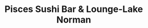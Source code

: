 ---
layout: place
title: "Pisces Sushi Bar & Lounge-Lake Norman"
permalink: /north-carolina/mooresville/pisces-sushi-bar-lounge-lake-norman.html
stateAbbr: NC
stateName: North Carolina
cityName: Mooresville
seo:
  name: "Pisces Sushi Bar & Lounge-Lake Norman"
  type: Restaurant
  links: http://piscessushi.com/
description: "Looking for sushi in Mooresville, North Carolina? Check out Pisces Sushi Bar & Lounge-Lake Norman for a delightful Japanese dining experience. Enjoy a variet..."
place_id: ChIJEwh9UetUUYgRJF9ehTudCj4
photos:
  - name: >-
      places/ChIJEwh9UetUUYgRJF9ehTudCj4/photos/AeeoHcL01i8KkHYI0TcStN5lVWTa6n4UIzx-bwn6PYo-3O-Lny_b44_PkNgqakiFHHQiVVNMyPHO-9gQbjt0C_Pjhs1zpQ0WKd5wXikmO34oFBCwRy_Jkk_PLj4O9Tf55pSpu3yBGOtbo4id7A9dAnhveGadA7R2mf0PXB92giNqRV43WvWPpZr8LNtNMubn8stZA-mOmRRbntSKaEFE3fsbDj6o9gi3SyCv-60fZm5E5wyX13thjMXNM_M8xFFifrAP9hz7vrmZhcgAkqIsIEsYSuk_rNmxO7HVgM_dPIO5WQ4HCMeZD-qrKWLCmG32Vdlb3K6_4U3TlGX57Pm2io5lrn1LYSMZADg8DyeyI5I0e7zTpqoM0D_mq9jMl28_aSbKHsZUX0rV8R8pgnwvAoN20E-Wq0_ISrjWHnXl0ZDYNhujjw
    widthPx: 3024
    heightPx: 4032
    authorAttributions:
      - displayName: Jacob Gao
        uri: https://maps.google.com/maps/contrib/110544554529707223845
        photoUri: >-
          https://lh3.googleusercontent.com/a-/ALV-UjX7IYUyHO57gPbE3lVqR_7UYbAbhpdnplwciof7eAYgEUDCvgK6=s100-p-k-no-mo
    flagContentUri: >-
      https://www.google.com/local/imagery/report/?cb_client=maps_api_places.places_api&image_key=!1e10!2sCIHM0ogKEICAgICuy__lLA&hl=en-US
    googleMapsUri: >-
      https://www.google.com/maps/place//data=!3m4!1e2!3m2!1sCIHM0ogKEICAgICuy__lLA!2e10!4m2!3m1!1s0x885154eb517d0813:0x3e0a9d3b855e5f24
  - name: >-
      places/ChIJEwh9UetUUYgRJF9ehTudCj4/photos/AeeoHcL5sxT9XqjBlKtLKuwNaIRAFI_Nc2lFHY3sqBoctkFnna4ZJjvfxy5V3ICpAeKsDR7cX5FdvDT9LHP3-JsXJ0HSNpPNEG3N5_aXF8N3klGp_rG_rrUV5SwFa7Jn6w5u2h1qk81PU9Rm7yAqsgaZZzFJdbORI9iPCJpCfxhzv9S7NoJ1dTFutHhTusYOhop_v1Jm_3P3nyDheo0kUSCNOoclXr3BQttoL2T0_3DrZtaMWJjg1lhblb-EuoXW4cpLPwRnvq1x5k2qdvWH0Gm3WTKR505kxOLvuBwXPxwnrII
    widthPx: 3024
    heightPx: 3687
    authorAttributions:
      - displayName: Pisces Sushi Bar & Lounge-Lake Norman
        uri: https://maps.google.com/maps/contrib/103323646941272847231
        photoUri: >-
          https://lh3.googleusercontent.com/a/ACg8ocJurNZL2v3xGg6GxQzVh9GlhmHav_GknHrzMQ24qPxbbPg4=s100-p-k-no-mo
    flagContentUri: >-
      https://www.google.com/local/imagery/report/?cb_client=maps_api_places.places_api&image_key=!1e10!2sAF1QipMlKMRKHoZn4yfNRhquUBsheyqABEFBfwDs8Xs&hl=en-US
    googleMapsUri: >-
      https://www.google.com/maps/place//data=!3m4!1e2!3m2!1sAF1QipMlKMRKHoZn4yfNRhquUBsheyqABEFBfwDs8Xs!2e10!4m2!3m1!1s0x885154eb517d0813:0x3e0a9d3b855e5f24
  - name: >-
      places/ChIJEwh9UetUUYgRJF9ehTudCj4/photos/AeeoHcKZeIcnhT2n0T02kZkcoKB-g9p37pSHatqlH-TRFSRYU-qbFZ5YYeHMq5H15Bb39AUtNl8NfXVuT9dVb2j96Vm8FqLSaauo9h4OjxFgVcxQQsWBzbMXng24xKfAtHrjwskzuEn8FRDEBM1xW8HC4oJmCHRO4Qqh2uBI0NcAvBBeMkRmngge-jpPgY0vHWvT-qVPnG568KRR1NVI_sAS5I8hw21utRHPAgkSUz2PbdtZH0AUrcd26QTk3ncgS1SbyyIBxGFW5jEErqKEclM7TwqL-1AvCMfpEhOwcDZd5BRa-qAZaiPCSDHks1qhelBFRi67ecB9TPMZVBWLmmeUcZMJj2shs8MtqIwpGF8ktREGfScMsy84UMigY26ZruQ1F3C2nQ2wLHrr5XTikF9j64G75lv2r9yvPGU_YShihCM
    widthPx: 4000
    heightPx: 2252
    authorAttributions:
      - displayName: Victor Valero
        uri: https://maps.google.com/maps/contrib/111840031900427483932
        photoUri: >-
          https://lh3.googleusercontent.com/a/ACg8ocJdVGksMLQGM1U5MjKEanaWDrwL5Vrbb7xoMrkwURmm8Hg-uQaH=s100-p-k-no-mo
    flagContentUri: >-
      https://www.google.com/local/imagery/report/?cb_client=maps_api_places.places_api&image_key=!1e10!2sCIHM0ogKEICAgMCw15enDA&hl=en-US
    googleMapsUri: >-
      https://www.google.com/maps/place//data=!3m4!1e2!3m2!1sCIHM0ogKEICAgMCw15enDA!2e10!4m2!3m1!1s0x885154eb517d0813:0x3e0a9d3b855e5f24
  - name: >-
      places/ChIJEwh9UetUUYgRJF9ehTudCj4/photos/AeeoHcJacdI0iXlDM2i_ePpGiZxoPTxq_0HGGwbzPAsq4B1kzfbioiVceRPSc07AFY9BZwcYMU1mkSTsxkiOLVgcwTbnTbN09DEzflroP-3iPoD0emAiHd1jEPNxWNRj8D_obBwFal-d84t3dxfP3gfZc2y27J7TUZB342xP04xgy9ZZ0AkLh6x63xtXmTgXUf-YDI3v4n5J20Rgtl282SSQKHCeixzEt3vZEfdwrggSHyJBpAzQicgEMqrPeI8mtR8QDbVpfceir2XUbRWlFljR3FrYjaomkIGGsv2efm22f-0tt2zbU8E4yzCTxxs6VYOeJvlRbZj-47vXzooS1covPyJYuLf6NgLMvyCdidtJIe2mnmUvnLLB0q--E58Ka3vrYzLzW_I8WLFKZwo4D0uYa2Sbqte8K_yOSNEN2dgtsJf1_w
    widthPx: 4800
    heightPx: 3600
    authorAttributions:
      - displayName: Naomi H.
        uri: https://maps.google.com/maps/contrib/108539799781555519355
        photoUri: >-
          https://lh3.googleusercontent.com/a-/ALV-UjUTV2Hy30vxx3yGufKDEQBE6HKy8pDQi5XEpW3YJ2Me1e7m51tU=s100-p-k-no-mo
    flagContentUri: >-
      https://www.google.com/local/imagery/report/?cb_client=maps_api_places.places_api&image_key=!1e10!2sCIHM0ogKEICAgICPsPmYfA&hl=en-US
    googleMapsUri: >-
      https://www.google.com/maps/place//data=!3m4!1e2!3m2!1sCIHM0ogKEICAgICPsPmYfA!2e10!4m2!3m1!1s0x885154eb517d0813:0x3e0a9d3b855e5f24
  - name: >-
      places/ChIJEwh9UetUUYgRJF9ehTudCj4/photos/AeeoHcJbsvcehxsd3t2UmyLszyunEBGvmxzCUjA-ITO_qgFm3nbbr_D-3Pu0-sbCvvAyEONGsyUHH5H9_woaEO5iTBcQnNrtCKwjKDMRohx1nQn_GWU-yszZZvEgeW692-kWzOi2ixKF9niCKV9nho0iwsr63D30Rr3A6NYp2MEJ7YI8X_9oJfSTzweSPI5ykHy5ldOZh2V0UXtTfDohKuJGK0Xo5Ci5YCXtLRKe31NaBzs13WdtIeoHHpH5ozLlwoo_oqhrO3WiGlGYlpfUt_e0kA6e0bGFAeMs1LE2rQHHkdEQgwq0j_jfnc6KNM0wFinoxe_gVOD_L0mniq1j-KTSCXVKA0aADVHzKWsn3eAKJCS-RWQc0lsc7lDbDTo-syEVnNofRfdZSoCuNn31UtBVuKmf34F_eLSfE-3v9FDNROFQ9w
    widthPx: 1848
    heightPx: 4000
    authorAttributions:
      - displayName: Rob Genova
        uri: https://maps.google.com/maps/contrib/102257984706583992647
        photoUri: >-
          https://lh3.googleusercontent.com/a/ACg8ocJRNZVhwytC8Kn0sXhEHaLp898TtJMzbzXLTDlwMtGQHSrQ5g=s100-p-k-no-mo
    flagContentUri: >-
      https://www.google.com/local/imagery/report/?cb_client=maps_api_places.places_api&image_key=!1e10!2sCIHM0ogKEICAgICf1rufKg&hl=en-US
    googleMapsUri: >-
      https://www.google.com/maps/place//data=!3m4!1e2!3m2!1sCIHM0ogKEICAgICf1rufKg!2e10!4m2!3m1!1s0x885154eb517d0813:0x3e0a9d3b855e5f24
  - name: >-
      places/ChIJEwh9UetUUYgRJF9ehTudCj4/photos/AeeoHcIZqcNpTnN2y2WD-CuA_lneLv-0EQyFsdLNEteI3zlBtMLsLyqaqpLPT09iXgGoQ2qDVIdboinbk5Np5FlGB7Wy2xZ44HOxIILHWL1S93175R7bl4aDGQzwK1R-KRFeB1klyEFV0sj0J3oANwwkNyWxXrKTDNWM-uRiCUztrl1sbf3s53oVeA-2oCLaWq8V9b36yVxkLVgT4e4LjOB47Nh2ywb2sXjV3OQQBxHaix9p00Y3HrtRQ67JWfbhftV8QWV5F4EhkiiseQ98KhlqtAhuXsv3FB0gPuQsk2FgLgKaVrwuISXDkzXGM4yXaT0-_Vpu5Y88h2X1yNGcdWJsPWqO96Q7WghJRO7qNXA40zprGAovOBlQKnHLSial3Dncx7yifi4p2Ts9vXVKB5Ob2TqotN_5UcYpYVI_85c4bW_r4Q
    widthPx: 2755
    heightPx: 3084
    authorAttributions:
      - displayName: rachel volpe
        uri: https://maps.google.com/maps/contrib/100565876611321158135
        photoUri: >-
          https://lh3.googleusercontent.com/a/ACg8ocJCb1O4sTBzGjA2Uj2JWpLWQ2DO0m5VzAntAu3g9MaNHY0Cvw=s100-p-k-no-mo
    flagContentUri: >-
      https://www.google.com/local/imagery/report/?cb_client=maps_api_places.places_api&image_key=!1e10!2sCIHM0ogKEICAgIChkK7kHQ&hl=en-US
    googleMapsUri: >-
      https://www.google.com/maps/place//data=!3m4!1e2!3m2!1sCIHM0ogKEICAgIChkK7kHQ!2e10!4m2!3m1!1s0x885154eb517d0813:0x3e0a9d3b855e5f24
  - name: >-
      places/ChIJEwh9UetUUYgRJF9ehTudCj4/photos/AeeoHcKfJzEyK_yTIDISbcN-_nu9_Ipo1OwfIXdhDMFrtmV4ehtKWa3zMsNlMpgczmzdqisRavQPw9Gpsh8R30CZIgjpXWT6bTbLn4Bah7bQnoVjNuvQ5wr-NrQ5ynM3bS9HoOFkcIHqA0CG5ZMYH-6Jq_jBmQHXx9eBUcBimmuNpIe8GbBnHyhQBIhu-B_FqK77vkE1c_Lj-4gh4uMVer-841VlePPjTgc5YXkxPEwR-7EKWPyWLEkT2fjoOfPREqzbOI-mWsP1yQqha_zaPoVgbzn7-9W-LcBWRgUYwNrufRgSwAnA-19ZEmfB9xQFbskCdtuPFzF1lr1lULyXU0XppT4OLVJ7rZuuaxJRaALOn0LpGMDgjwX92eS32TwXQqullDRiqYumudw8V-uQ0rNdVRkINSuosp08qCrRUD190oVU0A
    widthPx: 1920
    heightPx: 1440
    authorAttributions:
      - displayName: Ciarra Cobb
        uri: https://maps.google.com/maps/contrib/116908440352058432611
        photoUri: >-
          https://lh3.googleusercontent.com/a-/ALV-UjXvuWkuziW0AvwPmmcX7KQGGhjVrnEC5GKyi30LK0xC1J-2zpY=s100-p-k-no-mo
    flagContentUri: >-
      https://www.google.com/local/imagery/report/?cb_client=maps_api_places.places_api&image_key=!1e10!2sCIHM0ogKEICAgID_hrPydQ&hl=en-US
    googleMapsUri: >-
      https://www.google.com/maps/place//data=!3m4!1e2!3m2!1sCIHM0ogKEICAgID_hrPydQ!2e10!4m2!3m1!1s0x885154eb517d0813:0x3e0a9d3b855e5f24
  - name: >-
      places/ChIJEwh9UetUUYgRJF9ehTudCj4/photos/AeeoHcKQcfI39f-1eyOy7DhPWjNj85aW8ZPrsyPTjGMJ_hOFxW7g0004lRWXzUONcoH2Vt-DHdSRntloU_Uhm1NsRFGLfB4yIsrZcdeGB5AzbT-mhpVWCmAemrUjAHGakS7oNif7Ezp3ol8DPoIAkWimTA9ej36oNF0KXvk1jBH_g7HXJxlOLgFDZ0ms1HTjXC5WOMxKOHST-YYe4nznhM24Dc1wOf69BLDdDBsWoqc-krqd4hwMV4iMaKIbj78Vr0wDLhHMnFOKkXYQp5NKLaNj3QQq9BiwPZHRYYsMpRtyIJqwHRrQXih5VT31048voHXnYNYnfarNtAw_3yOwQMgUdmZm6PKNMPuPfh6qYAGrfuhRQc56HN20fuYNMSBa7RcOdDZH3im8qB5pzi0gcdewVJDZZ6uxGxyVjXoUYin_5esC_zQ
    widthPx: 3024
    heightPx: 4032
    authorAttributions:
      - displayName: J-Kube
        uri: https://maps.google.com/maps/contrib/117807631913586972884
        photoUri: >-
          https://lh3.googleusercontent.com/a-/ALV-UjXl09hK4EYfCCi7rSwNpu2hDCt2fhjaHWX9uMiiGPEbZ4tjk8HP=s100-p-k-no-mo
    flagContentUri: >-
      https://www.google.com/local/imagery/report/?cb_client=maps_api_places.places_api&image_key=!1e10!2sCIHM0ogKEICAgID6h9Xv5AE&hl=en-US
    googleMapsUri: >-
      https://www.google.com/maps/place//data=!3m4!1e2!3m2!1sCIHM0ogKEICAgID6h9Xv5AE!2e10!4m2!3m1!1s0x885154eb517d0813:0x3e0a9d3b855e5f24
  - name: >-
      places/ChIJEwh9UetUUYgRJF9ehTudCj4/photos/AeeoHcKKzSnW0kgtOoNK7yPUU36EIt8EFqapab-XGuXWG0hBYiOFe5pBaW_brlGLMBoSz-oTTxhRF9vAGSmsWxIfHkYEHITwzl_QQQ9WxCEU1rL7Mrvl7qb8L7Rjks3cnMyicrhPP7scwpY_rQNQSFr9BW976cVpjm5_FQzEd39csjCbFLt4ahzeTi68Q9MwVaaIDMLdPdJNhLBdd_bg2KqookGegRG0AYvZK1z7LPKPpbQawgz-PM195EJPLCfGp5TwmsC11TldekOk0qgrj7-naeXOi6yYM7TbxYAAo27LKTM71KDzZZZ__VD76zgBd6cBPpYcVmfIFJzXT4MyUQXok_ZDuG9--exBLC72VEVV63eU9t_RuR2PLac1iIMrm19RHHLs4qsBBSpY1v7mL2TYGE90Sq1UX7W9PQPPNugciOo
    widthPx: 1920
    heightPx: 1440
    authorAttributions:
      - displayName: Ciarra Cobb
        uri: https://maps.google.com/maps/contrib/116908440352058432611
        photoUri: >-
          https://lh3.googleusercontent.com/a-/ALV-UjXvuWkuziW0AvwPmmcX7KQGGhjVrnEC5GKyi30LK0xC1J-2zpY=s100-p-k-no-mo
    flagContentUri: >-
      https://www.google.com/local/imagery/report/?cb_client=maps_api_places.places_api&image_key=!1e10!2sCIHM0ogKEICAgID_hrPGJQ&hl=en-US
    googleMapsUri: >-
      https://www.google.com/maps/place//data=!3m4!1e2!3m2!1sCIHM0ogKEICAgID_hrPGJQ!2e10!4m2!3m1!1s0x885154eb517d0813:0x3e0a9d3b855e5f24
  - name: >-
      places/ChIJEwh9UetUUYgRJF9ehTudCj4/photos/AeeoHcIulhpcKb23j7DhtXEoQDARt6DIbh-SftHQlE8v8ld0wa2wP6j2VZIYNPeXiGDLewnJKVv6k1cIky4Jewn2OQZn22SCV-waXjKqSQzdBW-ALzdXA4JAwuCiX7vDzbTex6EHUzUQYfVuPIxm4wSd0k7YZ_6LwaUOnksxKBLybpQvCPypjJ484w9a1jLeisRtpfv1_CoSvcXpVQFDjSpsHuGwgZvXL71x__FEu9mCX8DAX9NgqGHiQGWamBEAnc9Hj2s3gUTnVxSBAciz296onIf9hQJWmEy_GJ2t5jEZ-652huRwsi6wIEKK9QYsNH3i-hM3r1S_LRacHmjipYoolXuTW2JG9hGDxpu_KGpyS5cI7Q12WA_OaWvmDXtupSJFGSSHWReI7w4G7SyH_J7ZREQnJBcjPMiTVOAiqIN08Zw1iz7f
    widthPx: 2152
    heightPx: 2690
    authorAttributions:
      - displayName: rachel volpe
        uri: https://maps.google.com/maps/contrib/100565876611321158135
        photoUri: >-
          https://lh3.googleusercontent.com/a/ACg8ocJCb1O4sTBzGjA2Uj2JWpLWQ2DO0m5VzAntAu3g9MaNHY0Cvw=s100-p-k-no-mo
    flagContentUri: >-
      https://www.google.com/local/imagery/report/?cb_client=maps_api_places.places_api&image_key=!1e10!2sCIHM0ogKEICAgIChkM7o6gE&hl=en-US
    googleMapsUri: >-
      https://www.google.com/maps/place//data=!3m4!1e2!3m2!1sCIHM0ogKEICAgIChkM7o6gE!2e10!4m2!3m1!1s0x885154eb517d0813:0x3e0a9d3b855e5f24
address: 591 River Hwy A, Mooresville, NC 28117, USA
street: 591 River Hwy A
city: Mooresville
state: NC
zip: '28117'
country: USA
neighborhood: null
latitude: '35.593796'
longitude: '-80.871244'
accessibility_options:
  wheelchairAccessibleParking: true
  wheelchairAccessibleEntrance: true
  wheelchairAccessibleRestroom: true
  wheelchairAccessibleSeating: true
business_status: OPERATIONAL
name: Pisces Sushi Bar & Lounge-Lake Norman
google_maps_links:
  directionsUri: >-
    https://www.google.com/maps/dir//''/data=!4m7!4m6!1m1!4e2!1m2!1m1!1s0x885154eb517d0813:0x3e0a9d3b855e5f24!3e0
  placeUri: https://maps.google.com/?cid=4470558459084824356
  writeAReviewUri: >-
    https://www.google.com/maps/place//data=!4m3!3m2!1s0x885154eb517d0813:0x3e0a9d3b855e5f24!12e1
  reviewsUri: >-
    https://www.google.com/maps/place//data=!4m4!3m3!1s0x885154eb517d0813:0x3e0a9d3b855e5f24!9m1!1b1
  photosUri: >-
    https://www.google.com/maps/place//data=!4m3!3m2!1s0x885154eb517d0813:0x3e0a9d3b855e5f24!10e5
primary_type: Sushi Restaurant
opening_hours:
  regular: null
  current: null
secondary_opening_hours:
  regular:
    weekdayDescriptions: null
    type: null
  current:
    weekdayDescriptions: null
    type: null
phone: (704) 662-0062
price_level: PRICE_LEVEL_MODERATE
price_range: $20 &ndash; $30
rating: '4.4'
rating_count: 592
website: http://piscessushi.com/
reviews: null
parking_options: null
payment_options: null
allow_dogs: null
curbside_pickup: null
delivery: null
dine_in: null
good_for_children: null
good_for_groups: null
good_for_sports: null
live_music: null
menu_for_children: null
outdoor_seating: null
reservable: null
restroom: null
serves_beer: null
serves_breakfast: null
serves_brunch: null
serves_cocktails: null
serves_coffee: null
serves_dinner: null
serves_dessert: null
serves_lunch: null
serves_vegetarian_food: null
serves_wine: null
takeout: null
summary: null

---
